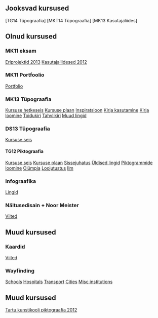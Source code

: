 ## Jooksvad kursused

[TG14 Tüpograafia]
[MKT14 Tüpograafia]
[MK13 Kasutajaliides]

## Olnud kursused

### MK11 eksam

[Eriprojektid 2013](specialprojects-mk11.md)
[Kasutajaliidesed 2012](kasutajaliidesed_2012.md)

### MK11 Portfoolio

[Portfolio](portfolio.md)

### MK13 Tüpograafia

[Kursuse hetkeseis](typo-current.md)
[Kursuse plaan](typo-outline.md)
[Inspiratsioon](typo-inspiration.md)
[Kirja kasutamine](typo-usage.md)
[Kirja loomine](typo-creating.md)
[Toidukiri](typo-food.md)
[Tahvlikiri](typo-blackboard.md)
[Muud lingid](typo-reference.md)

### DS13 Tüpograafia

[Kursuse seis](typo-current-ds13.md)

#### TG12 Piktograafia

[Kursuse seis](pictogram-current.md)
[Kursuse plaan](pictogram-outline.md)
[Sissejuhatus](pictogram-intro.md)
[Üldised lingid](pictogram-reference.md)
[Piktogrammide loomine](pictogram-creating.md)
[Olümpia](pictogram-olympics.md)
[Loojutustus](pictogram-stories.md)
[Ilm](pictogram-weather.md)

### Infograafika

[Lingid](infographics.md)

### Näitusedisain + Noor Meister

[Viited](exhibition.md)

## Muud kursused

### Kaardid

[Viited](maps.md)

### Wayfinding

[Schools](pictogram-wayfinding-schools.md)
[Hospitals](pictogram-wayfinding-hospitals.md)
[Transport](pictogram-wayfinding-transport.md)
[Cities](pictogram-wayfinding-cities.md)
[Misc institutions](pictogram-wayfinding.md)

## Muud kursused

[Tartu kunstikooli piktograafia 2012](kunstikool_2012.md)